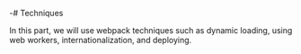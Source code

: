 -# Techniques

In this part, we will use webpack techniques such as dynamic loading, using web workers, internationalization, and deploying.
